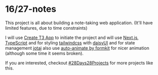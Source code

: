 # 16/27-notes

This project is all about building a note-taking web application. (It'll have
limited features, due to time constraints)

I will use [Create T3 App](https://create.t3.gg/) to initiate the project and
will use [Next.js](https://nextjs.org/),
[TypeScript](https://www.typescriptlang.org/) and for styling
[tailwindcss](https://tailwindcss.com/) with [daisyUI](https://daisyui.com/) and
for state management [jotai](https://jotai.org) also use
[auto-animate by formkit](https://auto-animate.formkit.com/) for nicer animation
(although some time it seems broken).

If you are interested, checkout
[#28Days28Projects](https://github.com/kruzkasu223/28Days28Projects) for more
projects like this.
